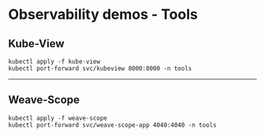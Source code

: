 
# Observability demos - Tools

## Kube-View

```
kubectl apply -f kube-view
kubectl port-forward svc/kubeview 8000:8000 -n tools
```

---

## Weave-Scope

```
kubectl apply -f weave-scope
kubectl port-forward svc/weave-scope-app 4040:4040 -n tools
```
